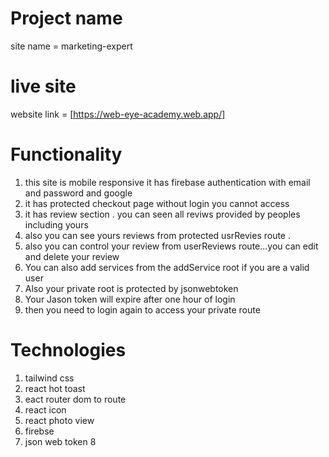 # Project name

site name = marketing-expert

# live site

website link = [https://web-eye-academy.web.app/]

# Functionality

1. this site is mobile responsive it has firebase authentication with email and password and google
2. it has protected checkout page without login you cannot access
3. it has review section . you can seen all reviws provided by peoples including yours
4. also you can see yours reviews from protected usrRevies route .
5. also you can control your review from userReviews route...you can edit and delete your review
6. You can also add services from the addService root if you are a valid user
7. Also your private root is protected by jsonwebtoken
8. Your Jason token will expire after one hour of login
9. then you need to login again to access your private route

# Technologies

1. tailwind css
2. react hot toast
3. eact router dom to route
4. react icon
5. react photo view
6. firebse
7. json web token
   8
